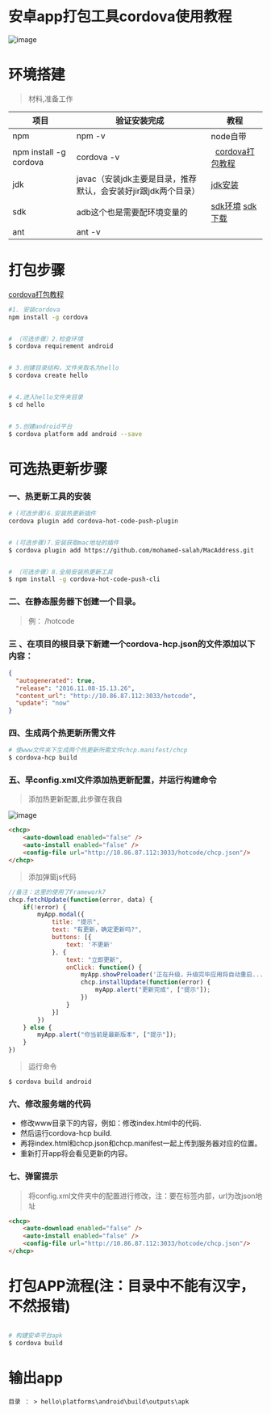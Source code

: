 # 安卓app打包工具cordova使用教程
![image](https://user-images.githubusercontent.com/18028533/27120577-b9a728d0-5116-11e7-94a2-8cd55266ba04.png)



# 环境搭建
> 材料,准备工作

项目  | 验证安装完成 | 教程
------------ | -------------   | -------------
npm  |  npm -v | node自带
npm install -g cordova |  cordova -v |   [cordova打包教程](http://www.jianshu.com/p/60e98587ae89)
jdk  | javac（安装jdk主要是目录，推荐默认，会安装好jir跟jdk两个目录） |  [jdk安装](http://jingyan.baidu.com/article/bea41d435bc695b4c41be648.html)
sdk | adb这个也是需要配环境变量的 | [sdk环境](http://jingyan.baidu.com/article/f71d603757965b1ab641d12a.html)  [sdk下载](http://tools.android-studio.org/index.php/sdk/)
ant | ant -v | 

# 打包步骤
[cordova打包教程](http://www.jianshu.com/p/60e98587ae89)


```bash
#1. 安装cordova 
npm install -g cordova


# （可选步骤）2.检查环境
$ cordova requirement android


# 3.创建目录结构，文件夹取名为hello
$ cordova create hello


# 4.进入hello文件夹目录
$ cd hello


# 5.创建android平台
$ cordova platform add android --save


```

# 可选热更新步骤

### 一、热更新工具的安装

```bash
# (可选步骤)6.安装热更新插件
cordova plugin add cordova-hot-code-push-plugin


# (可选步骤)7.安装获取mac地址的插件
$ cordova plugin add https://github.com/mohamed-salah/MacAddress.git


# （可选步骤）8.全局安装热更新工具
$ npm install -g cordova-hot-code-push-cli
```

### 二、在静态服务器下创建一个目录。
> 例： /hotcode

### 三 、在项目的根目录下新建一个cordova-hcp.json的文件添加以下内容：
```json
{
  "autogenerated": true,
  "release": "2016.11.08-15.13.26",
  "content_url": "http://10.86.87.112:3033/hotcode",
  "update": "now"
}
```
### 四、生成两个热更新所需文件
```bash
# 使www文件夹下生成两个热更新所需文件chcp.manifest/chcp
$ cordova-hcp build 
```
### 五、早config.xml文件添加热更新配置，并运行构建命令
> 添加热更新配置,此步骤在我自

![image](https://user-images.githubusercontent.com/18028533/27170454-82b21e32-51e0-11e7-84ae-67fb298dc4bf.png)
```html
<chcp>
    <auto-download enabled="false" />
    <auto-install enabled="false" />
    <config-file url="http://10.86.87.112:3033/hotcode/chcp.json"/>
</chcp>
```

> 添加弹窗js代码

```js
//备注：这里的使用了Framework7
chcp.fetchUpdate(function(error, data) {
    if(!error) {
        myApp.modal({
            title: "提示",
            text: "有更新，确定更新吗?",
            buttons: [{
                text: '不更新'
            }, {
                text: "立即更新",
                onClick: function() {
                    myApp.showPreloader('正在升级，升级完毕应用将自动重启...');
                    chcp.installUpdate(function(error) {
                        myApp.alert("更新完成", ["提示"]);
                    })
                }
            }]
        })
    } else {
        myApp.alert("你当前是最新版本", ["提示"]);
    }
})
```

> 运行命令

```bash
$ cordova build android
```

### 六、修改服务端的代码

- 修改www目录下的内容，例如：修改index.html中的代码.
- 然后运行cordova-hcp build.
- 再将index.html和chcp.json和chcp.manifest一起上传到服务器对应的位置。
- 重新打开app将会看见更新的内容。

### 七、弹窗提示
> 将config.xml文件夹中的配置进行修改，注：要在<widget></widget>标签内部，url为改json地址

```html
<chcp>
    <auto-download enabled="false" />
    <auto-install enabled="false" />
    <config-file url="http://10.86.87.112:3033/hotcode/chcp.json"/>
</chcp>
```


# 打包APP流程(注：目录中不能有汉字，不然报错)
```bash

# 构建安卓平台apk
$ cordova build
```


# 输出app
`目录 ： > hello\platforms\android\build\outputs\apk`
